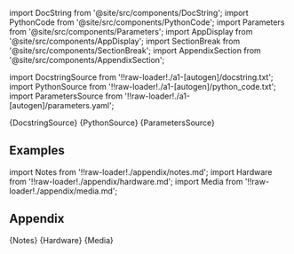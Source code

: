 
[//]: # (Custom component imports)

import DocString from '@site/src/components/DocString';
import PythonCode from '@site/src/components/PythonCode';
import Parameters from '@site/src/components/Parameters';
import AppDisplay from '@site/src/components/AppDisplay';
import SectionBreak from '@site/src/components/SectionBreak';
import AppendixSection from '@site/src/components/AppendixSection';

[//]: # (Docstring)

import DocstringSource from '!!raw-loader!./a1-[autogen]/docstring.txt';
import PythonSource from '!!raw-loader!./a1-[autogen]/python_code.txt';
import ParametersSource from '!!raw-loader!./a1-[autogen]/parameters.yaml';

<DocString>{DocstringSource}</DocString>
<PythonCode GLink='bin/flojoy-io/docs/docs/./INSTRUMENTS/Serial/SERIAL_SINGLE_MEASUREMENT/SERIAL_SINGLE_MEASUREMENT.py'>{PythonSource}</PythonCode>
<Parameters>{ParametersSource}</Parameters>

<SectionBreak />

    

[//]: # (Examples)

## Examples

<AppDisplay 
  GLink='bin/flojoy-io/docs/docs/./INSTRUMENTS/Serial/SERIAL_SINGLE_MEASUREMENT'
  nodeLabel='SERIAL_SINGLE_MEASUREMENT'>
</AppDisplay>

<SectionBreak />

    

[//]: # (Appendix)

import Notes from '!!raw-loader!./appendix/notes.md';
import Hardware from '!!raw-loader!./appendix/hardware.md';
import Media from '!!raw-loader!./appendix/media.md';

## Appendix

<AppendixSection index={0} folderPath='nodes/nodes/bin/flojoy-io/docs/docs/nodes/./INSTRUMENTS/Serial/SERIAL_SINGLE_MEASUREMENT/appendix/'>{Notes}</AppendixSection>
<AppendixSection index={1} folderPath='nodes/nodes/bin/flojoy-io/docs/docs/nodes/./INSTRUMENTS/Serial/SERIAL_SINGLE_MEASUREMENT/appendix/'>{Hardware}</AppendixSection>
<AppendixSection index={2} folderPath='nodes/nodes/bin/flojoy-io/docs/docs/nodes/./INSTRUMENTS/Serial/SERIAL_SINGLE_MEASUREMENT/appendix/'>{Media}</AppendixSection>


